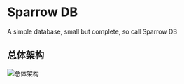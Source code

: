 # Sparrow DB
A simple database, small but complete, so call Sparrow DB

## 总体架构
![总体架构](https://github.com/xianfengyi/photos/blob/main/sparrowdb/%E6%80%BB%E4%BD%93%E6%9E%B6%E6%9E%84.png)